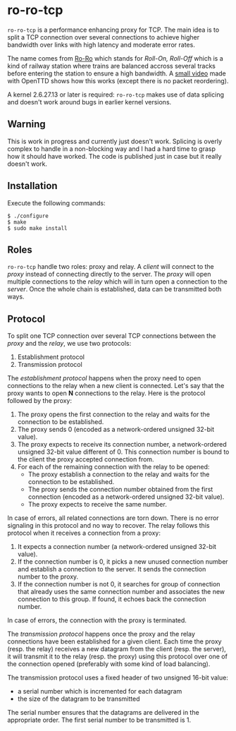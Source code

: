ro-ro-tcp
=========

`ro-ro-tcp` is a performance enhancing proxy for TCP. The main idea is
to split a TCP connection over several connections to achieve higher
bandwidth over links with high latency and moderate error rates.

The name comes from [Ro-Ro][] which stands for *Roll-On, Roll-Off*
which is a kind of railway station where trains are balanced accross
several tracks before entering the station to ensure a high
bandwidth. A [small video][] made with OpenTTD shows how this works
(except there is no packet reordering).

[Ro-Ro]: http://wiki.openttd.org/Railway_station#Ro-Ro
[small video]: http://www.dailymotion.com/video/x1dbe95_illustration-of-how-ro-ro-tcp-works_tech

A kernel 2.6.27.13 or later is required: `ro-ro-tcp` makes use of data
splicing and doesn't work around bugs in earlier kernel versions.

Warning
-------

This is work in progress and currently just doesn't work. Splicing is
overly complex to handle in a non-blocking way and I had a hard time
to grasp how it should have worked. The code is published just in case
but it really doesn't work.

Installation
------------

Execute the following commands:

    $ ./configure
    $ make
    $ sudo make install

Roles
-----

`ro-ro-tcp` handle two roles: proxy and relay. A _client_ will connect
to the _proxy_ instead of connecting directly to the server. The
_proxy_ will open multiple connections to the _relay_ which will in
turn open a connection to the _server_. Once the whole chain is
established, data can be transmitted both ways.

Protocol
--------

To split one TCP connection over several TCP connections between the
_proxy_ and the _relay_, we use two protocols:

 1. Establishment protocol
 2. Transmission protocol

The _establishment protocol_ happens when the proxy need to open
connections to the relay when a new client is connected. Let's say
that the proxy wants to open **N** connections to the relay. Here is
the protocol followed by the proxy:

 1. The proxy opens the first connection to the relay and waits for
    the connection to be established.
 2. The proxy sends 0 (encoded as a network-ordered unsigned 32-bit
    value).
 3. The proxy expects to receive its connection number, a
    network-ordered unsigned 32-bit value different of 0. This
    connection number is bound to the client the proxy accepted
    connection from.
 4. For each of the remaining connection with the relay to be opened:
     - The proxy establish a connection to the relay and waits for the
       connection to be established.
     - The proxy sends the connection number obtained from the first
       connection (encoded as a network-ordered unsigned 32-bit
       value).
     - The proxy expects to receive the same number.

In case of errors, all related connections are torn down. There is no
error signaling in this protocol and no way to recover. The relay
follows this protocol when it receives a connection from a proxy:

 1. It expects a connection number (a network-ordered unsigned 32-bit
    value).
 2. If the connection number is 0, it picks a new unused connection
    number and establish a connection to the server. It sends the
    connection number to the proxy.
 2. If the connection number is not 0, it searches for group of
    connection that already uses the same connection number and
    associates the new connection to this group. If found, it echoes
    back the connection number.

In case of errors, the connection with the proxy is terminated.

The _transmission protocol_ happens once the proxy and the relay
connections have been established for a given client. Each time the
proxy (resp. the relay) receives a new datagram from the client
(resp. the server), it will transmit it to the relay (resp. the proxy)
using this protocol over one of the connection opened (preferably with
some kind of load balancing).

The transmission protocol uses a fixed header of two unsigned 16-bit
value:
 - a serial number which is incremented for each datagram
 - the size of the datagram to be transmitted

The serial number ensures that the datagrams are delivered in the
appropriate order. The first serial number to be transmitted is 1.
